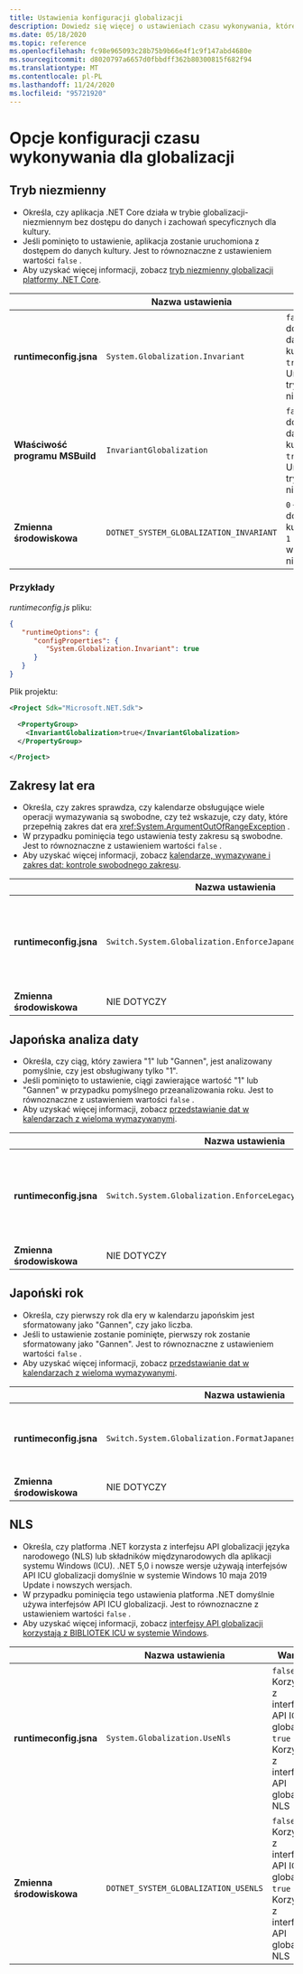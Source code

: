 ```yaml
---
title: Ustawienia konfiguracji globalizacji
description: Dowiedz się więcej o ustawieniach czasu wykonywania, które konfigurują aspekty globalizacji aplikacji .NET Core, na przykład analizując daty w języku japońskim.
ms.date: 05/18/2020
ms.topic: reference
ms.openlocfilehash: fc98e965093c28b75b9b66e4f1c9f147abd4680e
ms.sourcegitcommit: d8020797a6657d0fbbdff362b80300815f682f94
ms.translationtype: MT
ms.contentlocale: pl-PL
ms.lasthandoff: 11/24/2020
ms.locfileid: "95721920"
---
```

# <a name="run-time-configuration-options-for-globalization"></a>Opcje konfiguracji czasu wykonywania dla globalizacji

## <a name="invariant-mode"></a>Tryb niezmienny

- Określa, czy aplikacja .NET Core działa w trybie globalizacji-niezmiennym bez dostępu do danych i zachowań specyficznych dla kultury.
- Jeśli pominięto to ustawienie, aplikacja zostanie uruchomiona z dostępem do danych kultury. Jest to równoznaczne z ustawieniem wartości `false` .
- Aby uzyskać więcej informacji, zobacz [tryb niezmienny globalizacji platformy .NET Core](https://github.com/dotnet/runtime/blob/master/docs/design/features/globalization-invariant-mode.md).

| | Nazwa ustawienia | Wartości |
| - | - | - |
| **runtimeconfig.jsna** | `System.Globalization.Invariant` | `false` — dostęp do danych kultury<br/>`true` -Uruchom w trybie niezmiennym |
| **Właściwość programu MSBuild** | `InvariantGlobalization` | `false` — dostęp do danych kultury<br/>`true` -Uruchom w trybie niezmiennym |
| **Zmienna środowiskowa** | `DOTNET_SYSTEM_GLOBALIZATION_INVARIANT` | `0` — dostęp do danych kultury<br/>`1` -Uruchom w trybie niezmiennym |

### <a name="examples"></a>Przykłady

*runtimeconfig.js* pliku:

```json
{
   "runtimeOptions": {
      "configProperties": {
         "System.Globalization.Invariant": true
      }
   }
}
```

Plik projektu:

```xml
<Project Sdk="Microsoft.NET.Sdk">

  <PropertyGroup>
    <InvariantGlobalization>true</InvariantGlobalization>
  </PropertyGroup>

</Project>
```

## <a name="era-year-ranges"></a>Zakresy lat era

- Określa, czy zakres sprawdza, czy kalendarze obsługujące wiele operacji wymazywania są swobodne, czy też wskazuje, czy daty, które przepełnią zakres dat era <xref:System.ArgumentOutOfRangeException> .
- W przypadku pominięcia tego ustawienia testy zakresu są swobodne. Jest to równoznaczne z ustawieniem wartości `false` .
- Aby uzyskać więcej informacji, zobacz [kalendarze, wymazywane i zakres dat: kontrole swobodnego zakresu](../../standard/datetime/working-with-calendars.md#calendars-eras-and-date-ranges-relaxed-range-checks).

| | Nazwa ustawienia | Wartości |
| - | - | - |
| **runtimeconfig.jsna** | `Switch.System.Globalization.EnforceJapaneseEraYearRanges` | `false` -swobodne kontrole zakresu<br/>`true` -nadprzepływy powodują wyjątek |
| **Zmienna środowiskowa** | NIE DOTYCZY | NIE DOTYCZY |

## <a name="japanese-date-parsing"></a>Japońska analiza daty

- Określa, czy ciąg, który zawiera "1" lub "Gannen", jest analizowany pomyślnie, czy jest obsługiwany tylko "1".
- Jeśli pominięto to ustawienie, ciągi zawierające wartość "1" lub "Gannen" w przypadku pomyślnego przeanalizowania roku. Jest to równoznaczne z ustawieniem wartości `false` .
- Aby uzyskać więcej informacji, zobacz [przedstawianie dat w kalendarzach z wieloma wymazywanymi](../../standard/datetime/working-with-calendars.md#represent-dates-in-calendars-with-multiple-eras).

| | Nazwa ustawienia | Wartości |
| - | - | - |
| **runtimeconfig.jsna** | `Switch.System.Globalization.EnforceLegacyJapaneseDateParsing` | `false` -Jest obsługiwana wartość "Gannen" lub "1"<br/>`true` -tylko "1" jest obsługiwana |
| **Zmienna środowiskowa** | NIE DOTYCZY | NIE DOTYCZY |

## <a name="japanese-year-format"></a>Japoński rok

- Określa, czy pierwszy rok dla ery w kalendarzu japońskim jest sformatowany jako "Gannen", czy jako liczba.
- Jeśli to ustawienie zostanie pominięte, pierwszy rok zostanie sformatowany jako "Gannen". Jest to równoznaczne z ustawieniem wartości `false` .
- Aby uzyskać więcej informacji, zobacz [przedstawianie dat w kalendarzach z wieloma wymazywanymi](../../standard/datetime/working-with-calendars.md#represent-dates-in-calendars-with-multiple-eras).

| | Nazwa ustawienia | Wartości |
| - | - | - |
| **runtimeconfig.jsna** | `Switch.System.Globalization.FormatJapaneseFirstYearAsANumber` | `false` -Format jako "Gannen"<br/>`true` -formatowanie jako liczba |
| **Zmienna środowiskowa** | NIE DOTYCZY | NIE DOTYCZY |

## <a name="nls"></a>NLS

- Określa, czy platforma .NET korzysta z interfejsu API globalizacji języka narodowego (NLS) lub składników międzynarodowych dla aplikacji systemu Windows (ICU). .NET 5,0 i nowsze wersje używają interfejsów API ICU globalizacji domyślnie w systemie Windows 10 maja 2019 Update i nowszych wersjach.
- W przypadku pominięcia tego ustawienia platforma .NET domyślnie używa interfejsów API ICU globalizacji. Jest to równoznaczne z ustawieniem wartości `false` .
- Aby uzyskać więcej informacji, zobacz [interfejsy API globalizacji korzystają z BIBLIOTEK ICU w systemie Windows](../compatibility/globalization/5.0/icu-globalization-api.md).

| | Nazwa ustawienia | Wartości | Wprowadzono |
| - | - | - | - |
| **runtimeconfig.jsna** | `System.Globalization.UseNls` | `false` -Korzystanie z interfejsów API ICU globalizacji<br/>`true` -Korzystanie z interfejsów API globalizacji NLS | .NET 5,0 |
| **Zmienna środowiskowa** | `DOTNET_SYSTEM_GLOBALIZATION_USENLS` | `false` -Korzystanie z interfejsów API ICU globalizacji<br/>`true` -Korzystanie z interfejsów API globalizacji NLS | .NET 5,0 |
